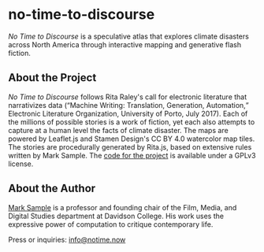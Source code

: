 # no-time-to-discourse

_No Time to Discourse_ is a speculative atlas that explores
climate disasters across North America through interactive mapping
and generative flash fiction.

## About the Project

_No Time to Discourse_ follows Rita Raley's call for electronic literature
that narrativizes data (<q>Machine Writing: Translation, Generation,
Automation,</q> Electronic Literature Organization, University of Porto, July
2017). Each of the millions of possible stories is a work of fiction, yet each also attempts to
capture at a human level the facts of climate disaster. The maps are powered by Leaflet.js and Stamen Design's CC BY 4.0 watercolor map tiles. The stories are procedurally generated by Rita.js, based on extensive rules written by Mark Sample. The <a href="https://github.com/samplereality/no-time-to-discourse">code for the project</a> is available under a GPLv3 license.

## About the Author

<a href="https://samplereality.itch.io">Mark Sample</a> is a
professor and founding chair of the Film, Media, and Digital
Studies department at Davidson College. His work uses the
expressive power of computation to critique contemporary life.

Press or inquiries:
<a href="mailto:info@notime.now">info@notime.now</a>
